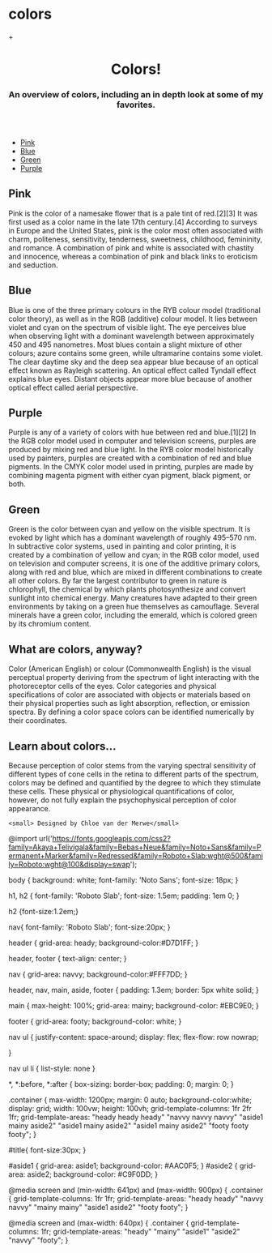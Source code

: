 # colors

+<!DOCTYPE html>
<html lang="en">
<head>
  <meta charset="UTF-8">
  <meta name="viewport" content="width=device-width, initial-scale=1.0">
  <meta http-equiv="X-UA-Compatible" content="ie=edge">
  <title>Lab #4</title>
  <link rel="stylesheet" href="gridstyle.css">
</head>
<body>
<div class="container">
  <header>
    <h1 id="title">Colors!</h1>
    <h3>An overview of colors, including an in depth look at some of my favorites.</h3>
  </header>
  <nav>
    <ul>
      <li><a href="pink.png">Pink</a></li>
      <li><a href="blue.png">Blue</a></li>
      <li><a href="green.jpeg">Green</a></li>
      <li><a href="purple.png">Purple</a></li>
    </ul>
  </nav>
  <main>
  <section>
      <h2 id="pink">Pink</h2>
      <p>Pink is the color of a namesake flower that is a pale tint of red.[2][3] It was first used as a color name in the late 17th century.[4] According to surveys in Europe and the United States, pink is the color most often associated with charm, politeness, sensitivity, tenderness, sweetness, childhood, femininity, and romance. A combination of pink and white is associated with chastity and innocence, whereas a combination of pink and black links to eroticism and seduction.</p>
      <h2 id="blue">Blue</h2>
      <p>Blue is one of the three primary colours in the RYB colour model (traditional color theory), as well as in the RGB (additive) colour model. It lies between violet and cyan on the spectrum of visible light. The eye perceives blue when observing light with a dominant wavelength between approximately 450 and 495 nanometres. Most blues contain a slight mixture of other colours; azure contains some green, while ultramarine contains some violet. The clear daytime sky and the deep sea appear blue because of an optical effect known as Rayleigh scattering. An optical effect called Tyndall effect explains blue eyes. Distant objects appear more blue because of another optical effect called aerial perspective.</p>
      <h2 id="purple">Purple</h2>
      <p>Purple is any of a variety of colors with hue between red and blue.[1][2] In the RGB color model used in computer and television screens, purples are produced by mixing red and blue light. In the RYB color model historically used by painters, purples are created with a combination of red and blue pigments. In the CMYK color model used in printing, purples are made by combining magenta pigment with either cyan pigment, black pigment, or both.</p>
      <h2 id="green">Green</h2>
      <p>Green is the color between cyan and yellow on the visible spectrum. It is evoked by light which has a dominant wavelength of roughly 495–570 nm. In subtractive color systems, used in painting and color printing, it is created by a combination of yellow and cyan; in the RGB color model, used on television and computer screens, it is one of the additive primary colors, along with red and blue, which are mixed in different combinations to create all other colors. By far the largest contributor to green in nature is chlorophyll, the chemical by which plants photosynthesize and convert sunlight into chemical energy. Many creatures have adapted to their green environments by taking on a green hue themselves as camouflage. Several minerals have a green color, including the emerald, which is colored green by its chromium content.</p>
  </section>
  </main>
  <aside id="aside1">
    <h2>What are colors, anyway?</h2>
    <p>Color (American English) or colour (Commonwealth English) is the visual perceptual property deriving from the spectrum of light interacting with the photoreceptor cells of the eyes. Color categories and physical specifications of color are associated with objects or materials based on their physical properties such as light absorption, reflection, or emission spectra. By defining a color space colors can be identified numerically by their coordinates.</p>
  </aside>
  <aside id="aside2">
    <h2>Learn about colors...</h2>
    <p>Because perception of color stems from the varying spectral sensitivity of different types of cone cells in the retina to different parts of the spectrum, colors may be defined and quantified by the degree to which they stimulate these cells. These physical or physiological quantifications of color, however, do not fully explain the psychophysical perception of color appearance.</p>
  </aside>
  <footer>

    <small> Designed by Chloe van der Merwe</small>
  </footer>
</div>
</body>
</html>



@import url('https://fonts.googleapis.com/css2?family=Akaya+Telivigala&family=Bebas+Neue&family=Noto+Sans&family=Permanent+Marker&family=Redressed&family=Roboto+Slab:wght@500&family=Roboto:wght@100&display=swap');



body {
  background: white;
  font-family: 'Noto Sans';
  font-size: 18px;
}

h1,
h2 {
  font-family: 'Roboto Slab';
  font-size: 1.5em;
  padding: 1em 0;
}

h2 {font-size:1.2em;}


nav{
  font-family: 'Roboto Slab';
  font-size:20px;
}

header {
  grid-area: heady;
  background-color:#D7D1FF;
}

header,
footer {
  text-align: center;
}

nav {
  grid-area: navvy;
  background-color:#FFF7DD;
}

header,
nav,
main,
aside,
footer {
  padding: 1.3em;
  border: 5px white solid;
}

main {
  max-height: 100%;
  grid-area: mainy;
  background-color: #EBC9E0;
}

footer {
  grid-area: footy;
  background-color: white;
}

nav ul {
  justify-content: space-around;
  display: flex;
  flex-flow: row nowrap;

}

nav ul li {
  list-style: none
}



*,
*:before,
*:after {
  box-sizing: border-box;
  padding: 0;
  margin: 0;
}

.container {
  max-width: 1200px;
  margin: 0 auto;
  background-color:white;
  display: grid;
  width: 100vw;
  height: 100vh;
  grid-template-columns:
   1fr       2fr       1fr;
  grid-template-areas:
  "heady     heady     heady"
  "navvy     navvy     navvy"
  "aside1    mainy     aside2"
  "aside1    mainy     aside2"
  "aside1    mainy     aside2"
  "footy     footy     footy";
}



#title{
  font-size:30px;
}

#aside1 {
  grid-area: aside1;
  background-color: #AAC0F5;
}
#aside2 {
  grid-area: aside2;
  background-color: #C9F0DD;
}


@media screen
  and (min-width: 641px)
  and (max-width: 900px)  {
.container {
grid-template-columns:
   1fr 1fr;
grid-template-areas:
  "heady heady"
  "navvy navvy"
  "mainy mainy"
  "aside1 aside2"
  "footy footy";
}


@media screen
  and (max-width: 640px)  {
.container {
grid-template-columns: 1fr;
grid-template-areas:
  "heady"
  "mainy"
  "aside1"
  "aside2"
  "navvy"
  "footy";
}

